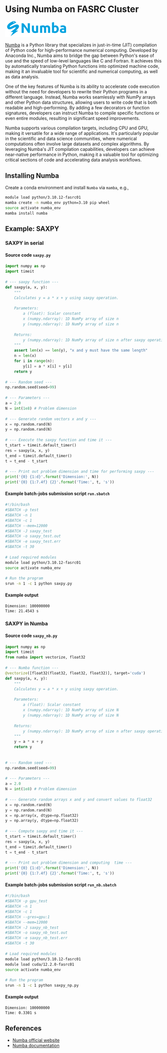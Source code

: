 # Using Numba on FASRC Cluster

<img src="numba-logo.svg" alt="cuda-logo" width="200"/>

[Numba](https://numba.pydata.org) is a Python library that specializes in just-in-time (JIT) compilation of Python code for high-performance numerical computing. Developed by Anaconda Inc., Numba aims to bridge the gap between Python's ease of use and the speed of low-level languages like C and Fortran. It achieves this by automatically translating Python functions into optimized machine code, making it an invaluable tool for scientific and numerical computing, as well as data analysis.

One of the key features of Numba is its ability to accelerate code execution without the need for developers to rewrite their Python programs in a different language. Instead, Numba works seamlessly with NumPy arrays and other Python data structures, allowing users to write code that is both readable and high-performing. By adding a few decorators or function signatures, developers can instruct Numba to compile specific functions or even entire modules, resulting in significant speed improvements.

Numba supports various compilation targets, including CPU and GPU, making it versatile for a wide range of applications. It's particularly popular in the scientific and data science communities, where numerical computations often involve large datasets and complex algorithms. By leveraging Numba's JIT compilation capabilities, developers can achieve near-native performance in Python, making it a valuable tool for optimizing critical sections of code and accelerating data analysis workflows.

## Installing Numba

Create a conda environment and install `Numba` via `mamba`, e.g.,
```bash
module load python/3.10.12-fasrc01
mamba create -n numba_env python=3.10 pip wheel
source activate numba_env
mamba install numba
```

## Example: SAXPY

### SAXPY in serial

#### Source code `saxpy.py`
```python
import numpy as np
import timeit

# --- saxpy function ---
def saxpy(a, x, y):
    """
    Calculates y = a * x + y using saxpy operation.
    
    Parameters:
        a (float): Scalar constant
        x (numpy.ndarray): 1D NumPy array of size n
        y (numpy.ndarray): 1D NumPy array of size n
        
    Returns:
        y (numpy.ndarray): 1D NumPy array of size n after saxpy operation.
    """
    assert len(x) == len(y), "x and y must have the same length"
    n = len(x)    
    for i in range(n):
        y[i] = a * x[i] + y[i]        
    return y

# --- Random seed ---
np.random.seed(seed=99)

# --- Parameters ---
a = 2.0 
N = int(1e8) # Problem dimension

# --- Generate random vectors x and y ---
x = np.random.rand(N)
y = np.random.rand(N)

# --- Execute the saxpy function and time it ---
t_start = timeit.default_timer()
res = saxpy(a, x, y)
t_end = timeit.default_timer()
t = t_end - t_start

# --- Print out problem dimension and time for performing saxpy ---
print('{0} {1:d}'.format('Dimension:', N))
print('{0} {1:7.4f} {2}'.format('Time:', t, 's'))
```

#### Example batch-jobs submission script `run.sbatch`

```bash
#!/bin/bash
#SBATCH -p test
#SBATCH -n 1
#SBATCH -c 1
#SBATCH --mem=12000
#SBATCH -J saxpy_test
#SBATCH -o saxpy_test.out
#SBATCH -e saxpy_test.err
#SBATCH -t 30

# Load required modules
module load python/3.10.12-fasrc01
source activate numba_env

# Run the program
srun -n 1 -c 1 python saxpy.py
```
#### Example output

```
Dimension: 100000000
Time: 21.4543 s
```

### SAXPY in Numba

#### Source code `saxpy_nb.py`
```python
import numpy as np
import timeit
from numba import vectorize, float32

# --- Numba function ---
@vectorize([float32(float32, float32, float32)], target='cuda')
def saxpy(a, x, y):
    """
    Calculates y = a * x + y using saxpy operation.
    
    Parameters:
        a (float): Scalar constant
        x (numpy.ndarray): 1D NumPy array of size N
        y (numpy.ndarray): 1D NumPy array of size N
        
    Returns:
        y (numpy.ndarray): 1D NumPy array of size n after saxpy operation.
    """    
    y = a * x + y
    return y


# --- Random seed ---
np.random.seed(seed=99)

# --- Parameters ---
a = 2.0
N = int(1e8) # Problem dimension

# --- Generate random arrays x and y and convert values to float32
x = np.random.rand(N)
y = np.random.rand(N)
x = np.array(x, dtype=np.float32)
y = np.array(y, dtype=np.float32)

# --- Compute saxpy and time it ---
t_start = timeit.default_timer()
res = saxpy(a, x, y)
t_end = timeit.default_timer()
t = t_end - t_start

# --- Print out problem dimension and computing  time ---
print('{0} {1:d}'.format('Dimension:', N))
print('{0} {1:7.4f} {2}'.format('Time:', t, 's'))
```

#### Example batch-jobs submission script `run_nb.sbatch`

```bash
#!/bin/bash
#SBATCH -p gpu_test
#SBATCH -n 1
#SBATCH -c 1
#SBATCH --gres=gpu:1
#SBATCH --mem=12000
#SBATCH -J saxpy_nb_test
#SBATCH -o saxpy_nb_test.out
#SBATCH -e saxpy_nb_test.err
#SBATCH -t 30

# Load required modules
module load python/3.10.12-fasrc01
module load cuda/12.2.0-fasrc01
source activate numba_env

# Run the program
srun -n 1 -c 1 python saxpy_np.py
```
#### Example output

```
Dimension: 100000000
Time: 0.3301 s
```
## References

* [Numba official website](https://numba.pydata.org/)
* [Numba documentation](https://numba.readthedocs.io/en/stable/index.html)